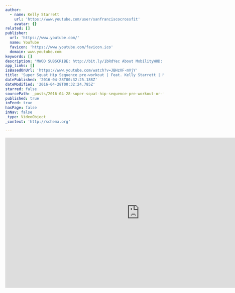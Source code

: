 ```yaml
---
author:
  - name: Kelly Starrett
    url: 'https://www.youtube.com/user/sanfranciscocrossfit'
    avatar: {}
related: []
publisher:
  url: 'https://www.youtube.com/'
  name: YouTube
  favicon: 'https://www.youtube.com/favicon.ico'
  domain: www.youtube.com
keywords: []
description: "MWOD SUBSCRIBE: http://bit.ly/1bRdYec About MobilityWOD: MobilityWOD is the ultimate guide to resolving pain, preventing injury, and optimizing athletic performance. Humans have been evolving for 2.5 million years and the human body is extraordinarily engineered. While people are born with this incredible machine, they aren't born with the right software to run that machine."
app_links: []
isBasedOnUrl: 'https://www.youtube.com/watch?v=JBHzXF-mVjY'
title: 'Super Squat Hip Sequence pre-workout | Feat. Kelly Starrett | MobilityWOD'
datePublished: '2016-04-28T00:32:25.188Z'
dateModified: '2016-04-28T00:32:24.785Z'
starred: false
sourcePath: _posts/2016-04-28-super-squat-hip-sequence-pre-workout-or-feat-kelly-starrett.md
published: true
inFeed: true
hasPage: false
inNav: false
_type: VideoObject
_context: 'http://schema.org'

---
```

<iframe src="https://cdn.embedly.com/widgets/media.html?src=https%3A%2F%2Fwww.youtube.com%2Fembed%2FJBHzXF-mVjY%3Ffeature%3Doembed&amp;url=https%3A%2F%2Fwww.youtube.com%2Fwatch%3Fv%3DJBHzXF-mVjY&amp;image=https%3A%2F%2Fi.ytimg.com%2Fvi%2FJBHzXF-mVjY%2Fhqdefault.jpg&amp;key=b7d04c9b404c499eba89ee7072e1c4f7&amp;type=text%2Fhtml&amp;schema=youtube" width="854" height="480" scrolling="no" frameborder="0" allowfullscreen="" style=""></iframe>